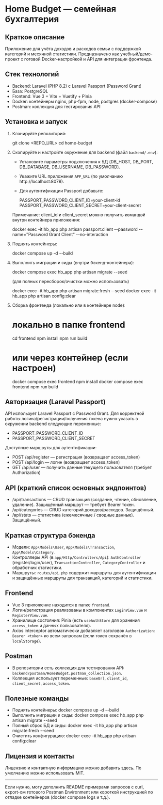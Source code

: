 # Home Budget — семейная бухгалтерия

Краткое описание
-----------------
Приложение для учёта доходов и расходов семьи с поддержкой категорий и месячной статистики. Предназначено как учебный/демо-проект с готовой Docker-настройкой и API для интеграции фронтенда.

Стек технологий
---------------
- Backend: Laravel (PHP 8.2) с Laravel Passport (Password Grant)
- База: PostgreSQL
- Frontend: Vue 3 + Vite + Vuetify + Pinia
- Docker: контейнеры nginx, php-fpm, node, postgres (docker-compose)
- Postman: коллекция для тестирования API

Установка и запуск
------------------
1. Клонируйте репозиторий:

   git clone <REPO_URL>
   cd home-budget

2. Скопируйте и настройте окружение для backend (файл `backend/.env`):

   - Установите параметры подключения к БД (DB_HOST, DB_PORT, DB_DATABASE, DB_USERNAME, DB_PASSWORD).
   - Укажите URL приложения `APP_URL` (по умолчанию http://localhost:8078).
   - Для аутентификации Passport добавьте:

     PASSPORT_PASSWORD_CLIENT_ID=your-client-id
     PASSPORT_PASSWORD_CLIENT_SECRET=your-client-secret

   Примечание: client_id и client_secret можно получить командой внутри контейнера приложения:

     docker exec -it hb_app php artisan passport:client --password --name="Password Grant Client" --no-interaction

3. Поднять контейнеры:

   docker compose up -d --build

4. Выполнить миграции и сиды (внутри бэкенд-контейнера):

   docker compose exec hb_app php artisan migrate --seed

   (для полных пересборок/очистки можно использовать)

   docker exec -it hb_app php artisan migrate:fresh --seed
   docker exec -it hb_app php artisan config:clear

5. Сборка фронтенда (локально или в контейнере node):

   # локально в папке frontend
   cd frontend
   npm install
   npm run build

   # или через контейнер (если настроен)
   docker compose exec frontend npm install
   docker compose exec frontend npm run build

Авторизация (Laravel Passport)
------------------------------
API использует Laravel Passport с Password Grant. Для корректной работы логина/регистрации/получения токена нужно указать в окружении backend следующие переменные:

- PASSPORT_PASSWORD_CLIENT_ID
- PASSPORT_PASSWORD_CLIENT_SECRET

Доступные маршруты для аутентификации:

- POST /api/register — регистрация (возвращает access_token)
- POST /api/login — логин (возвращает access_token)
- GET  /api/user — получить данные текущего пользователя (требует Authorization)

API (краткий список основных эндпоинтов)
-------------------------------------
- /api/transactions — CRUD транзакций (создание, чтение, обновление, удаление). Защищённый маршрут — требует Bearer токен.
- /api/categories — CRUD категорий доходов/расходов. Защищённый.
- /api/stats — статистика (ежемесячные / сводные данные). Защищённый.

Краткая структура бэкенда
------------------------
- Модели: `App\Models\User`, `App\Models\Transaction`, `App\Models\Category`.
- Контроллеры API (в `app/Http/Controllers/Api`): `AuthController` (register/login/user), `TransactionController`, `CategoryController` и обработчик статистики.
- Маршруты: `routes/api.php` содержит маршруты для аутентификации и защищённые маршруты для транзакций, категорий и статистики.

Frontend
--------
- Vue 3 приложение находится в папке `frontend`.
- Логин/регистрация реализованы в компонентах `LoginView.vue` и `RegisterView.vue`.
- Хранилище состояния: Pinia (есть `useAuthStore` для хранения `access_token` и данных пользователя).
- Axios interceptor автоматически добавляет заголовок `Authorization: Bearer <token>` ко всем запросам (если токен сохранён в `localStorage`).

Postman
-------
- В репозитории есть коллекция для тестирования API: `backend/postman/HomeBudget.postman_collection.json`.
- Коллекция использует переменные: `baseUrl`, `client_id`, `client_secret`, `access_token`.

Полезные команды
----------------
- Поднять контейнеры: docker compose up -d --build
- Выполнить миграции и сиды: docker compose exec hb_app php artisan migrate --seed
- Полный сброс БД и сиды: docker exec -it hb_app php artisan migrate:fresh --seed
- Очистить конфигурацию: docker exec -it hb_app php artisan config:clear

Лицензия и контакты
-------------------
Лицензию и контактную информацию можно добавить здесь. По умолчанию можно использовать MIT.

---

Если нужно, могу дополнить README примерами запросов с curl, export-ом готового Postman Environment или короткой инструкцией по отладке контейнеров (docker compose logs и т.д.).
